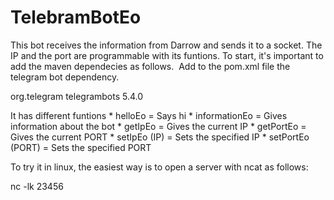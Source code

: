 # TelebramBotEo

This bot receives the information from Darrow and sends it to a socket. The IP and the port are programmable with its funtions. To start, it's important to add the maven dependecies as follows. 
Add to the pom.xml file the telegram bot dependency. 

<dependency>
  <groupId>org.telegram</groupId>
  <artifactId>telegrambots</artifactId>
  <version>5.4.0</version>
</dependency>

It has different funtions 
	 * helloEo = Says hi
	 * informationEo = Gives information about the bot
	 * getIpEo = Gives the current IP
	 * getPortEo = Gives the current PORT
	 * setIpEo (IP) = Sets the specified IP
	 * setPortEo (PORT) = Sets the specified PORT
   
 To try it in linux, the easiest way is to open a server with ncat as follows: 
 
 nc -lk 23456
 
 
